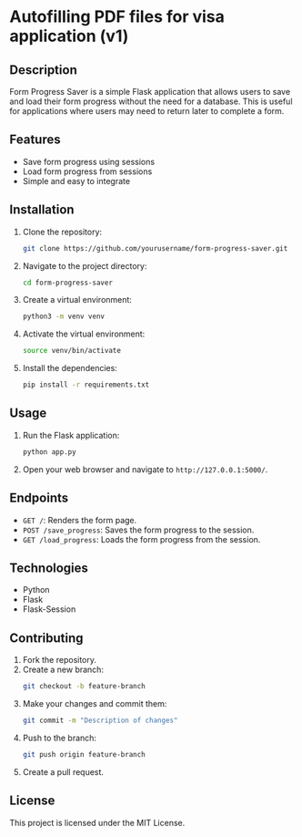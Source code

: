 # Autofilling PDF files for visa application (v1)

## Description
Form Progress Saver is a simple Flask application that allows users to save and load their form progress without the need for a database. This is useful for applications where users may need to return later to complete a form.

## Features
- Save form progress using sessions
- Load form progress from sessions
- Simple and easy to integrate

## Installation
1. Clone the repository:
    ```sh
    git clone https://github.com/yourusername/form-progress-saver.git
    ```
2. Navigate to the project directory:
    ```sh
    cd form-progress-saver
    ```
3. Create a virtual environment:
    ```sh
    python3 -m venv venv
    ```
4. Activate the virtual environment:
    ```sh
    source venv/bin/activate
    ```
5. Install the dependencies:
    ```sh
    pip install -r requirements.txt
    ```

## Usage
1. Run the Flask application:
    ```sh
    python app.py
    ```
2. Open your web browser and navigate to `http://127.0.0.1:5000/`.

## Endpoints
- `GET /`: Renders the form page.
- `POST /save_progress`: Saves the form progress to the session.
- `GET /load_progress`: Loads the form progress from the session.

## Technologies
- Python
- Flask
- Flask-Session

## Contributing
1. Fork the repository.
2. Create a new branch:
    ```sh
    git checkout -b feature-branch
    ```
3. Make your changes and commit them:
    ```sh
    git commit -m "Description of changes"
    ```
4. Push to the branch:
    ```sh
    git push origin feature-branch
    ```
5. Create a pull request.

## License
This project is licensed under the MIT License.
